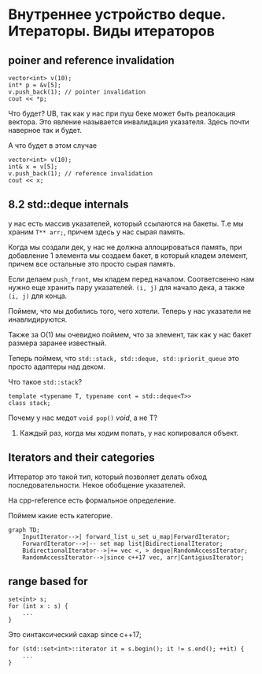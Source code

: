# Внутреннее устройство deque. Итераторы. Виды итераторов

## poiner and reference invalidation

```
vector<int> v(10);
int* p = &v[5];
v.push_back(1); // pointer invalidation
cout << *p;
```

Что будет? UB, так как у нас при пуш беке может быть реалокация вектора. Это явление называется инвалидация указателя. Здесь почти наверное так и будет.

А что будет в этом случае

```
vector<int> v(10);
int& x = v[5];
v.push_back(1); // reference invalidation
cout << x;
```

## 8.2 std::deque internals

у нас есть массив указателей, который ссылаются на бакеты.
Т.е мы храним ```T** arr;```, причем здесь у нас сырая память.

Когда мы создали дек, у нас не должна аллоцироваться память, при добавление 1 элемента мы создаем бакет, в который кладем элемент, причем все остальные это просто сырая память.

Если делаем ```push_front```, мы кладем перед началом. Соответсвенно нам нужно еще хранить пару указателей.
```(i, j)``` для начало дека, а также ```(i, j)``` для конца.

Поймем, что мы добились того, чего хотели. Теперь у нас указатели не инавлидируются.

Также за O(1) мы очевидно поймем, что за элемент, так как у нас бакет размера заранее известный.

Теперь поймем, что ```std::stack, std::deque, std::priorit_queue``` это просто адаптеры над деком.

Что такое ```std::stack```?

```
template <typename T, typename cont = std::deque<T>>
class stack;
```

Почему у нас медот ``` void pop() ``` *void*, а не T?

1) Каждый раз, когда мы ходим попать, у нас копировался объект.

## Iterators and their categories

Иттератор это такой тип, который позволяет делать обход последовательности. Некое обобщение указателей.

На cpp-reference есть формальное определение.

Поймем какие есть категорие.

```
graph TD;
    InputIterator-->| forward_list u_set u_map|ForwardIterator;
    ForwardIterator-->|-- set map list|BidirectionalIterator;
    BidirectionalIterator-->|+= vec <, > deque|RandomAccessIterator;
    RandomAccessIterator-->|since c++17 vec, arr|CantigiusIterator;
```

## range based for

```
set<int> s;
for (int x : s) {
    ...
}
```

Это синтаксический сахар since c++17;

```
for (std::set<int>::iterator it = s.begin(); it != s.end(); ++it) {
    ...
}
```

